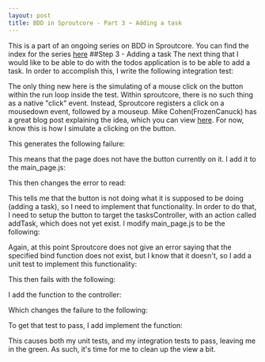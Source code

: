 ```yaml
---
layout: post
title: BDD in Sproutcore - Part 3 ~ Adding a task
---
```

This is a part of an ongoing series on BDD in Sproutcore. You can find the index for the series [here](/2010/01/10/bdd-in-sproutcore-intro.html)
##Step 3 - Adding a task
The next thing that I would like to be able to do with the todos application is to be able to add a task. In order to accomplish this, I write the following integration test:

<script src="https://gist.github.com/773146.js"> </script>

The only thing new here is the simulating of a mouse click on the button within the run loop inside the test. Within sproutcore, there is no such thing as a native "click" event. Instead, Sproutcore registers a click on a mousedown event, followed by a mouseup. Mike Cohen(FrozenCanuck) has a great blog post explaining the idea, which you can view [here](http://frozencanuck.wordpress.com/2010/04/06/simulating-events-in-sproutcore/). For now, know this is how I simulate a clicking on the button.

This generates the following failure:

<script src="https://gist.github.com/773157.js"> </script>

This means that the page does not have the button currently on it. I add it to the main_page.js:

<script src="https://gist.github.com/773164.js"> </script>

This then changes the error to read:

<script src="https://gist.github.com/773171.js"> </script>

This tells me that the button is not doing what it is supposed to be doing (adding a task), so I need to implement that functionality. In order to do that, I need to setup the button to target the tasksController, with an action called addTask, which does not yet exist. I modify main_page.js to be the following:

<script src="https://gist.github.com/773177.js"> </script>

Again, at this point Sproutcore does not give an error saying that the specified bind function does not exist, but I know that it doesn't, so I add a unit test to implement this functionality:

<script src="https://gist.github.com/773180.js"> </script>

This then fails with the following:

<script src="https://gist.github.com/773185.js"> </script>

I add the function to the controller:

<script src="https://gist.github.com/773191.js"> </script>

Which changes the failure to the following:

<script src="https://gist.github.com/773196.js"> </script>

To get that test to pass, I add implement the function:

<script src="https://gist.github.com/773204.js"> </script>

This causes both my unit tests, and my integration tests to pass, leaving me in the green. As such, it's time for me to clean up the view a bit.

<script src="https://gist.github.com/773207.js"> </script>

